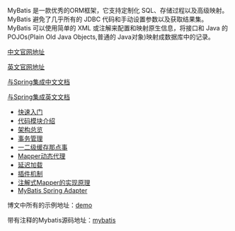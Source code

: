 MyBatis 是一款优秀的ORM框架，它支持定制化 SQL、存储过程以及高级映射。MyBatis 避免了几乎所有的 JDBC 代码和手动设置参数以及获取结果集。MyBatis 可以使用简单的 XML 或注解来配置和映射原生信息，将接口和 Java 的 POJOs(Plain Old Java Objects,普通的 Java对象)映射成数据库中的记录。

[中文官网地址](http://www.mybatis.org/mybatis-3/zh/getting-started.html)

[英文官网地址](http://www.mybatis.org/mybatis-3/getting-started.html)

[与Spring集成中文文档](http://www.mybatis.org/spring/zh/index.html)

[与Spring集成英文文档](http://www.mybatis.org/spring/index.html)

- [快速入门](./quick_start.md)
- [代码模块介绍](./code_modules.md)
- [架构总览](./architecture.md)
- [事务管理](./transaction.md)
- [一二级缓存那点事](./cache.md)
- [Mapper动态代理](./proxy.md)
- [延迟加载](lazy_load.md)
- [插件机制](./plugin.md)
- [注解式Mapper的实现原理](./annotation.md)
- [MyBatis Spring Adapter](./adapter.md)

博文中所有的示例地址：[demo](https://github.com/EvanDylan/mybatisdemo)

带有注释的Mybatis源码地址：[mybatis](https://github.com/EvanDylan/mybatis-3)